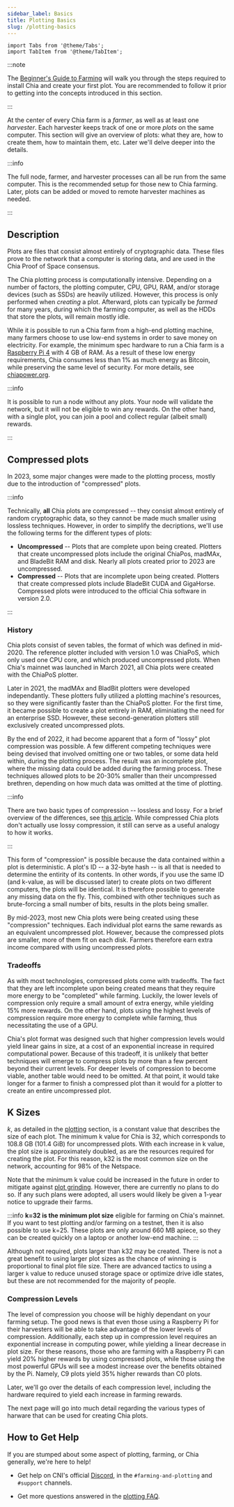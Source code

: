 ```yaml
---
sidebar_label: Basics
title: Plotting Basics
slug: /plotting-basics
---
```


```mdx-code-block
import Tabs from '@theme/Tabs';
import TabItem from '@theme/TabItem';
```

:::note

The [Beginner's Guide to Farming](/farming-guide) will walk you through the steps required to install Chia and create your first plot. You are recommended to follow it prior to getting into the concepts introduced in this section.

:::

At the center of every Chia farm is a _farmer_, as well as at least one _harvester_. Each harvester keeps track of one or more _plots_ on the same computer. This section will give an overview of plots: what they are, how to create them, how to maintain them, etc. Later we'll delve deeper into the details.

:::info

The full node, farmer, and harvester processes can all be run from the same computer. This is the recommended setup for those new to Chia farming. Later, plots can be added or moved to remote harvester machines as needed.

:::

## Description

Plots are files that consist almost entirely of cryptographic data. These files prove to the network that a computer is storing data, and are used in the Chia Proof of Space consensus.

The Chia plotting process is computationally intensive. Depending on a number of factors, the plotting computer, CPU, GPU, RAM, and/or storage devices (such as SSDs) are heavily utilized. However, this process is only performed when _creating_ a plot. Afterward, plots can typically be _farmed_ for many years, during which the farming computer, as well as the HDDs that store the plots, will remain mostly idle.

While it is possible to run a Chia farm from a high-end plotting machine, many farmers choose to use low-end systems in order to save money on electricity. For example, the minimum spec hardware to run a Chia farm is a [Raspberry Pi 4](/installation#raspberry-pi) with 4 GB of RAM. As a result of these low energy requirements, Chia consumes less than 1% as much energy as Bitcoin, while preserving the same level of security. For more details, see [chiapower.org](https://chiapower.org/).

:::info

It is possible to run a node without any plots. Your node will validate the network, but it will not be eligible to win any rewards. On the other hand, with a single plot, you can join a pool and collect regular (albeit small) rewards.

:::

## Compressed plots

In 2023, some major changes were made to the plotting process, mostly due to the introduction of "compressed" plots.

:::info

Technically, **all** Chia plots are compressed -- they consist almost entirely of random cryptographic data, so they cannot be made much smaller using lossless techniques. However, in order to simplify the decriptions, we'll use the following terms for the different types of plots:
* **Uncompressed** -- Plots that are complete upon being created. Plotters that create uncompressed plots include the original ChiaPos, madMAx, and BladeBit RAM and disk. Nearly all plots created prior to 2023 are uncompressed.
* **Compressed** -- Plots that are incomplete upon being created. Plotters that create compressed plots include BladeBit CUDA and GigaHorse. Compressed plots were introduced to the official Chia software in version 2.0.

:::

### History

Chia plots consist of seven tables, the format of which was defined in mid-2020. The reference plotter included with version 1.0 was ChiaPoS, which only used one CPU core, and which produced uncompressed plots. When Chia's mainnet was launched in March 2021, all Chia plots were created with the ChiaPoS plotter.

Later in 2021, the madMAx and BladBit plotters were developed independantly. These plotters fully utilized a plotting machine's resources, so they were significantly faster than the ChiaPoS plotter. For the first time, it became possible to create a plot entirely in RAM, eliminiating the need for an enterprise SSD. However, these second-generation plotters still exclusively created uncompressed plots.

By the end of 2022, it had become apparent that a form of "lossy" plot compression was possible. A few different competing techniques were being devised that involved omitting one or two tables, or some data held  within, during the plotting process. The result was an incomplete plot, where the missing data could be added during the farming process. These techniques allowed plots to be 20-30% smaller than their uncompressed brethren, depending on how much data was omitted at the time of plotting.

:::info

There are two basic types of compression -- lossless and lossy. For a brief overview of the differences, see [this article](https://www.howtogeek.com/744381/lossy-vs-lossless-compression-whats-the-difference/). While compressed Chia plots don't actually use lossy compression, it still can serve as a useful analogy to how it works.

:::

This form of "compression" is possible because the data contained within a plot is deterministic. A plot's ID -- a 32-byte hash -- is all that is needed to determine the entirity of its contents. In other words, if you use the same ID (and k-value, as will be discussed later) to create plots on two different computers, the plots will be identical. It is therefore possible to generate any missing data on the fly. This, combined with other techniques such as brute-forcing a small number of bits, results in the plots being smaller.

By mid-2023, most new Chia plots were being created using these "compression" techniques. Each individual plot earns the same rewards as an equivalent uncompressed plot. However, because the compressed plots are smaller, more of them fit on each disk. Farmers therefore earn extra income compared with using uncompressed plots.

### Tradeoffs

As with most technologies, compressed plots come with tradeoffs. The fact that they are left incomplete upon being created means that they require more energy to be "completed" while farming. Luckily, the lower levels of compression only require a small amount of extra energy, while yielding 15% more rewards. On the other hand, plots using the highest levels of compression require more energy to complete while farming, thus necessitating the use of a GPU.

Chia's plot format was designed such that higher compression levels would yield linear gains in size, at a cost of an exponential increase in required computational power. Because of this tradeoff, it is unlikely that better techniques will emerge to compress plots by more than a few percent beyond their current levels. For deeper levels of compression to become viable, another table would need to be omitted. At that point, it would take longer for a farmer to finish a compressed plot than it would for a plotter to create an entire uncompressed plot.

## K Sizes

_k_, as detailed in the [plotting](/proof-of-space#plotting) section, is a constant value that describes the size of each plot. The minimum k value for Chia is 32, which corresponds to 108.8 GB (101.4 GiB) for uncompressed plots. With each increase in k value, the plot size is approximately doubled, as are the resources required for creating the plot. For this reason, k32 is the most common size on the network, accounting for 98% of the Netspace.

Note that the minimum k value could be increased in the future in order to mitigate against [plot grinding](/consensus-attacks#replotting). However, there are currently no plans to do so. If any such plans were adopted, all users would likely be given a 1-year notice to upgrade their farms.

:::info
**k=32 is the minimum plot size** eligible for farming on Chia's mainnet. If you want to test plotting and/or farming on a testnet, then it is also possible to use k=25. These plots are only around 660 MB apiece, so they can be created quickly on a laptop or another low-end machine.
:::

Although not required, plots larger than k32 may be created. There is not a great benefit to using larger plot sizes as the chance of winning is proportional to final plot file size. There are advanced tactics to using a larger `k` value to reduce unused storage space or optimize drive idle states, but these are not recommended for the majority of people.

### Compression Levels

The level of compression you choose will be highly dependant on your farming setup. The good news is that even those using a Raspberry Pi for their harvesters will be able to take advantage of the lower levels of compression. Additionally, each step up in compression level requires an exponential increase in computing power, while yielding a linear decrease in plot size. For these reasons, those who are farming with a Raspberry Pi can yield 20% higher rewards by using compressed plots, while those using the most powerful GPUs will see a modest increase over the benefits obtained by the Pi. Namely, C9 plots yield 35% higher rewards than C0 plots.

Later, we'll go over the details of each compression level, including the hardware required to yield each increase in farming rewards.

The next page will go into much detail regarding the various types of harware that can be used for creating Chia plots.

## How to Get Help

If you are stumped about some aspect of plotting, farming, or Chia generally, we're here to help!

- Get help on CNI's official [Discord](https://discord.gg/chia), in the `#farming-and-plotting` and `#support` channels.

- Get more questions answered in the [plotting FAQ](/plotting-faq).

